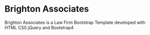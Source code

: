 # Brighton Associates
Brighton Associates is a Law Firm Bootstrap Template developed with HTML CSS jQuery and Bootstrap4

